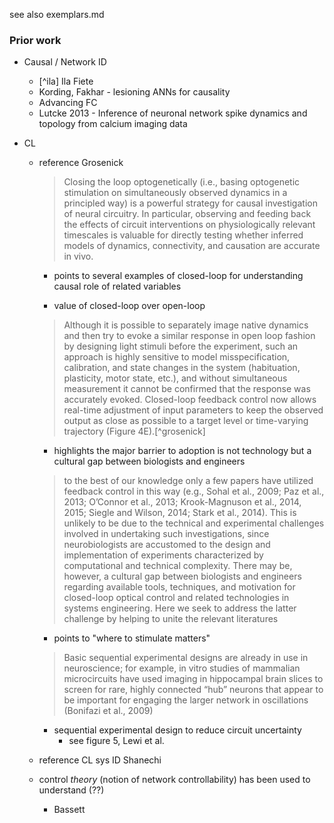 see also exemplars.md

### Prior work

- Causal / Network ID
  - [^ila] Ila Fiete
  - Kording, Fakhar - lesioning ANNs for causality
  - Advancing FC
  - Lutcke 2013 - Inference of neuronal network spike dynamics and topology from calcium imaging data

  
- CL 
  - reference Grosenick
    > Closing the loop optogenetically (i.e., basing optogenetic stimulation on simultaneously observed dynamics in a principled way) is a powerful strategy for causal investigation of neural circuitry. In particular, observing and feeding back the effects of circuit interventions on physiologically relevant timescales is valuable for directly testing whether inferred models of dynamics, connectivity, and causation are accurate in vivo.
    
    - points to several examples of closed-loop for understanding causal role of related variables
    
    - value of closed-loop over open-loop 
    > Although it is possible to separately image native dynamics and then try to evoke a similar response in open loop fashion by designing light stimuli before the experiment, such an approach is highly sensitive to model misspecification, calibration, and state changes in the system (habituation, plasticity, motor state, etc.), and without simultaneous measurement it cannot be confirmed that the response was accurately evoked. Closed-loop feedback control now allows real-time adjustment of input parameters to keep the observed output as close as possible to a target level or time-varying trajectory (Figure 4E).[^grosenick]
    
    - highlights the major barrier to adoption is not technology but a cultural gap between biologists and engineers
    > to the best of our knowledge only a few papers have utilized feedback control in this way (e.g., Sohal et al., 2009; Paz et al., 2013; O’Connor et al., 2013; Krook-Magnuson et al., 2014, 2015; Siegle and Wilson, 2014; Stark et al., 2014). 
    > This is unlikely to be due to the technical and experimental challenges involved in undertaking such investigations, since neurobiologists are accustomed to the design and implementation of experiments characterized by computational and technical complexity.
    > There may be, however, a cultural gap between biologists and engineers regarding available tools, techniques, and motivation for closed-loop optical control and related technologies in systems engineering. Here we seek to address the latter challenge by helping to unite the relevant literatures

    - points to "where to stimulate matters"
    >  Basic sequential experimental designs are already in use in neuroscience; for example, in vitro studies of mammalian microcircuits have used imaging in hippocampal brain slices to screen for rare, highly connected “hub” neurons that appear to be important for engaging the larger network in oscillations (Bonifazi et al., 2009)
    
    - sequential experimental design to reduce circuit uncertainty 
      - see figure 5, Lewi et al.
      

  - reference CL sys ID Shanechi
  - control *theory* (notion of network controllability) has been used to understand (??)
    - Bassett

[^grosenick-bridge]: "This is unlikely to be due to the technical and experimental challenges involved in undertaking such investigations, since neurobiologists are accustomed to the design and implementation of experiments characterized by computational and technical complexity. --- There may be, however, a cultural gap between biologists and engineers regarding available tools, techniques, and motivation for closed-loop optical control and related technologies in systems engineering. Here we seek to address the latter challenge by helping to unite the relevant literatures"

